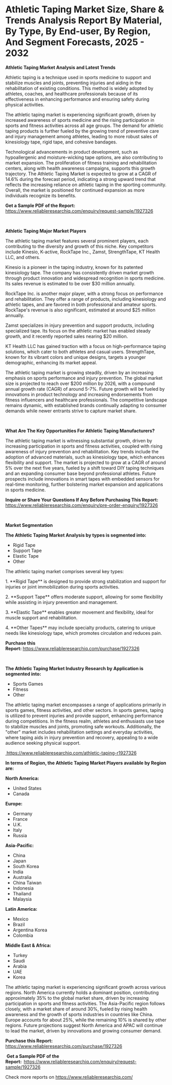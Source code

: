 <p><h1>Athletic Taping Market Size, Share & Trends Analysis Report By Material, By Type, By End-user, By Region, And Segment Forecasts, 2025 - 2032</h1></p><p><strong>Athletic Taping Market Analysis and Latest Trends</strong></p>
<p><p>Athletic taping is a technique used in sports medicine to support and stabilize muscles and joints, preventing injuries and aiding in the rehabilitation of existing conditions. This method is widely adopted by athletes, coaches, and healthcare professionals because of its effectiveness in enhancing performance and ensuring safety during physical activities.</p><p>The athletic taping market is experiencing significant growth, driven by increased awareness of sports medicine and the rising participation in sports and fitness activities across all age groups. The demand for athletic taping products is further fueled by the growing trend of preventive care and injury management among athletes, leading to more robust sales of kinesiology tape, rigid tape, and cohesive bandages.</p><p>Technological advancements in product development, such as hypoallergenic and moisture-wicking tape options, are also contributing to market expansion. The proliferation of fitness training and rehabilitation centers, along with health awareness campaigns, supports this growth trajectory. The Athletic Taping Market is expected to grow at a CAGR of 14.6% during the forecast period, indicating a strong upward trend that reflects the increasing reliance on athletic taping in the sporting community. Overall, the market is positioned for continued expansion as more individuals recognize its benefits.</p></p>
<p><strong>Get a Sample PDF of the Report:&nbsp;</strong> <a href="https://www.reliableresearchiq.com/enquiry/request-sample/1927326?utm_campaign=1877&utm_medium=2&utm_source=Github&utm_content=ia&utm_term=15012025&utm_id=athletic-taping">https://www.reliableresearchiq.com/enquiry/request-sample/1927326</a></p>
<p>&nbsp;</p>
<p><strong>Athletic Taping Major Market Players</strong></p>
<p><p>The athletic taping market features several prominent players, each contributing to the diversity and growth of this niche. Key competitors include Kinesio, K-active, RockTape Inc., Zamst, StrengthTape, KT Health LLC, and others.</p><p>Kinesio is a pioneer in the taping industry, known for its patented kinesiology tape. The company has consistently driven market growth through product innovation and widespread recognition in sports medicine. Its sales revenue is estimated to be over $30 million annually.</p><p>RockTape Inc. is another major player, with a strong focus on performance and rehabilitation. They offer a range of products, including kinesiology and athletic tapes, and are favored in both professional and amateur sports. RockTape's revenue is also significant, estimated at around $25 million annually.</p><p>Zamst specializes in injury prevention and support products, including specialized tape. Its focus on the athletic market has enabled steady growth, and it recently reported sales nearing $20 million.</p><p>KT Health LLC has gained traction with a focus on high-performance taping solutions, which cater to both athletes and casual users. StrengthTape, known for its vibrant colors and unique designs, targets a younger demographic, enhancing its market appeal.</p><p>The athletic taping market is growing steadily, driven by an increasing emphasis on sports performance and injury prevention. The global market size is projected to reach over $200 million by 2026, with a compound annual growth rate (CAGR) of around 5-7%. Future growth will be fueled by innovations in product technology and increasing endorsements from fitness influencers and healthcare professionals. The competitive landscape remains dynamic, with established brands continually adapting to consumer demands while newer entrants strive to capture market share.</p></p>
<p>&nbsp;</p>
<p><strong>What Are The Key Opportunities For Athletic Taping Manufacturers?</strong></p>
<p><p>The athletic taping market is witnessing substantial growth, driven by increasing participation in sports and fitness activities, coupled with rising awareness of injury prevention and rehabilitation. Key trends include the adoption of advanced materials, such as kinesiology tape, which enhances flexibility and support. The market is projected to grow at a CAGR of around 5% over the next five years, fueled by a shift toward DIY taping techniques and an expanding consumer base beyond professional athletes. Future prospects include innovations in smart tapes with embedded sensors for real-time monitoring, further bolstering market expansion and applications in sports medicine.</p></p>
<p><strong>Inquire or Share Your Questions If Any Before Purchasing This Report:</strong> <a href="https://www.reliableresearchiq.com/enquiry/pre-order-enquiry/1927326?utm_campaign=1877&utm_medium=2&utm_source=Github&utm_content=ia&utm_term=15012025&utm_id=athletic-taping">https://www.reliableresearchiq.com/enquiry/pre-order-enquiry/1927326</a></p>
<p>&nbsp;</p>
<p><strong>Market Segmentation</strong></p>
<p><strong>The Athletic Taping Market Analysis by types is segmented into:</strong></p>
<p><ul><li>Rigid Tape</li><li>Support Tape</li><li>Elastic Tape</li><li>Other</li></ul></p>
<p><p>The athletic taping market comprises several key types: </p><p>1. **Rigid Tape** is designed to provide strong stabilization and support for injuries or joint immobilization during sports activities.</p><p>2. **Support Tape** offers moderate support, allowing for some flexibility while assisting in injury prevention and management.</p><p>3. **Elastic Tape** enables greater movement and flexibility, ideal for muscle support and rehabilitation.</p><p>4. **Other Tapes** may include specialty products, catering to unique needs like kinesiology tape, which promotes circulation and reduces pain.</p></p>
<p><strong>Purchase this Report:&nbsp;</strong><a href="https://www.reliableresearchiq.com/purchase/1927326?utm_campaign=1877&utm_medium=2&utm_source=Github&utm_content=ia&utm_term=15012025&utm_id=athletic-taping">https://www.reliableresearchiq.com/purchase/1927326</a></p>
<p>&nbsp;</p>
<p><strong>The Athletic Taping Market Industry Research by Application is segmented into:</strong></p>
<p><ul><li>Sports Games</li><li>Fitness</li><li>Other</li></ul></p>
<p><p>The athletic taping market encompasses a range of applications primarily in sports games, fitness activities, and other sectors. In sports games, taping is utilized to prevent injuries and provide support, enhancing performance during competitions. In the fitness realm, athletes and enthusiasts use tape to stabilize muscles and joints, promoting safe workouts. Additionally, the "other" market includes rehabilitation settings and everyday activities, where taping aids in injury prevention and recovery, appealing to a wide audience seeking physical support.</p></p>
<p><a href="https://www.reliableresearchiq.com/athletic-taping-r1927326?utm_campaign=1877&utm_medium=2&utm_source=Github&utm_content=ia&utm_term=15012025&utm_id=athletic-taping">&nbsp;https://www.reliableresearchiq.com/athletic-taping-r1927326</a></p>
<p><strong>In terms of Region, the Athletic Taping Market Players available by Region are:</strong></p>
<p>
    <p> <strong> North America: </strong>
        <ul>
            <li>United States</li>
            <li>Canada</li>
        </ul>
        </p> 
    <p> <strong> Europe: </strong>
        <ul>
            <li>Germany</li>
            <li>France</li>
            <li>U.K.</li>
            <li>Italy</li>
            <li>Russia</li>
        </ul>
        </p> 
    <p> <strong> Asia-Pacific: </strong>
        <ul>
            <li>China</li>
            <li>Japan</li>
            <li>South Korea</li>
            <li>India</li>
            <li>Australia</li>
            <li>China Taiwan</li>
            <li>Indonesia</li>
            <li>Thailand</li>
            <li>Malaysia</li>
        </ul>
        </p> 
    <p> <strong> Latin America: </strong>
        <ul>
            <li>Mexico</li>
            <li>Brazil</li>
            <li>Argentina Korea</li>
            <li>Colombia</li>
        </ul>
        </p> 
    <p> <strong> Middle East & Africa: </strong>
        <ul>
            <li>Turkey</li>
            <li>Saudi</li>
            <li>Arabia</li>
            <li>UAE</li>
            <li>Korea</li>
        </ul>
    </p>
    </p>
<p><p>The athletic taping market is experiencing significant growth across various regions. North America currently holds a dominant position, contributing approximately 35% to the global market share, driven by increasing participation in sports and fitness activities. The Asia-Pacific region follows closely, with a market share of around 30%, fueled by rising health awareness and the growth of sports industries in countries like China. Europe accounts for about 25%, while the remaining 10% is shared by other regions. Future projections suggest North America and APAC will continue to lead the market, driven by innovations and growing consumer demand.</p></p>
<p><strong>Purchase this Report: </strong><a href="https://www.reliableresearchiq.com/purchase/1927326?utm_campaign=1877&utm_medium=2&utm_source=Github&utm_content=ia&utm_term=15012025&utm_id=athletic-taping">https://www.reliableresearchiq.com/purchase/1927326</a></p>
<p>&nbsp;<strong>Get a Sample PDF of the Report:&nbsp;&nbsp;</strong><a href="https://www.reliableresearchiq.com/enquiry/request-sample/1927326?utm_campaign=1877&utm_medium=2&utm_source=Github&utm_content=ia&utm_term=15012025&utm_id=athletic-taping">https://www.reliableresearchiq.com/enquiry/request-sample/1927326</a></p>
<p><strong></strong></p>
<p>Check more reports on <a href="https://www.reliableresearchiq.com/?utm_campaign=1877&utm_medium=2&utm_source=Github&utm_content=ia&utm_term=15012025&utm_id=athletic-taping">https://www.reliableresearchiq.com/</a></p>